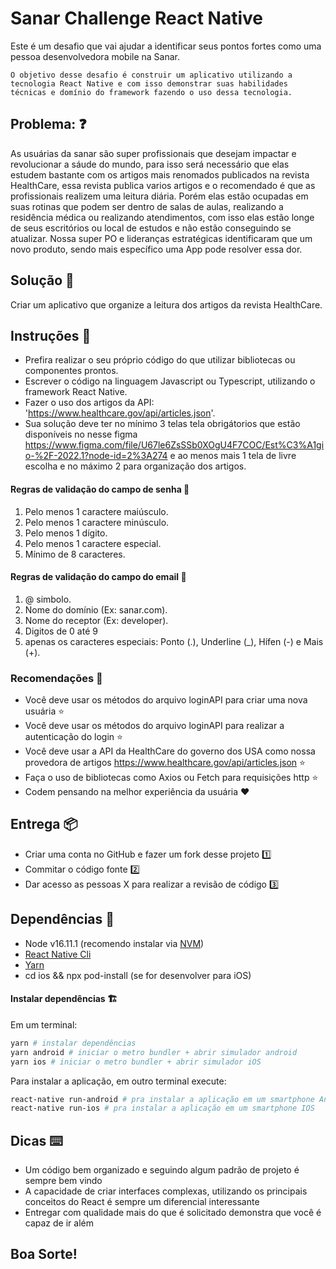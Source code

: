 # Sanar Challenge React Native
Este é um desafio que vai ajudar a identificar seus pontos fortes como uma pessoa desenvolvedora mobile na Sanar.

`
O objetivo desse desafio é construir um aplicativo utilizando a tecnologia React Native e com isso demonstrar suas habilidades técnicas e domínio do framework fazendo o uso dessa tecnologia.
`

## Problema: ❓

As usuárias da sanar são super profissionais que desejam impactar e revolucionar a sáude do mundo, para isso será necessário que elas estudem bastante
com os artigos mais renomados publicados na revista HealthCare, essa revista publica varios artigos e o recomendado é que as profissionais realizem uma leitura diária. Porém elas estão ocupadas em suas rotinas que podem ser dentro de salas de aulas, realizando a residência médica ou realizando atendimentos, com isso elas estão longe de seus escritórios ou local de estudos e não estão conseguindo se atualizar. Nossa super PO e lideranças estratégicas identificaram que um novo produto, sendo mais específico uma App pode resolver essa dor.

## Solução 🚀

Criar um aplicativo que organize a leitura dos artigos da revista HealthCare.

## Instruções 📖

* Prefira realizar o seu próprio código do que utilizar bibliotecas ou componentes prontos.
* Escrever o código na linguagem Javascript ou Typescript, utilizando o framework React Native.
* Fazer o uso dos artigos da API: 'https://www.healthcare.gov/api/articles.json'.
* Sua solução deve ter no mínimo 3 telas tela obrigátorios que estão disponíveis no nesse figma https://www.figma.com/file/U67le6ZsSSb0XOgU4F7COC/Est%C3%A1gio-%2F-2022.1?node-id=2%3A274 e ao menos mais 1 tela de livre escolha e no máximo 2 para organização dos artigos.


#### Regras de validação do campo de senha 🔑
1. Pelo menos 1 caractere maiúsculo.
2. Pelo menos 1 caractere minúsculo.
3. Pelo menos 1 dígito.
4. Pelo menos 1 caractere especial.
5. Mínimo de 8 caracteres.

#### Regras de validação do campo do email 📧
1. @ simbolo.
2. Nome do domínio (Ex: sanar.com).
3. Nome do receptor (Ex: developer).
4. Digitos de 0 até 9
5. apenas os caracteres especiais: Ponto (.), Underline (_), Hífen (-) e Mais (+).


### Recomendações 🌈
* Você deve usar os métodos do arquivo loginAPI para criar uma nova usuária ⭐️
* Você deve usar os métodos do arquivo loginAPI para realizar a autenticação do login ⭐️
* Você deve usar a API da HealthCare do governo dos USA como nossa provedora de artigos https://www.healthcare.gov/api/articles.json ⭐️
* Faça o uso de bibliotecas como Axios ou Fetch para requisições http ⭐️
* Codem pensando na melhor experiência da usuária ♥️

## Entrega 📦

* Criar uma conta no GitHub e fazer um fork desse projeto 1️⃣
* Commitar o código fonte 2️⃣
* Dar acesso as pessoas X para realizar a revisão de código 3️⃣

## Dependências 🏬

* Node v16.11.1 (recomendo instalar via [NVM](https://github.com/creationix/nvm))
* [React Native Cli](https://www.npmjs.com/package/react-native-cli)
* [Yarn](https://yarnpkg.com)
* cd ios && npx pod-install (se for desenvolver para iOS)


#### Instalar dependências 🏗

Em um terminal:

```bash
yarn # instalar dependências
yarn android # iniciar o metro bundler + abrir simulador android
yarn ios # iniciar o metro bundler + abrir simulador iOS
```

Para instalar a aplicação, em outro terminal execute:
```bash
react-native run-android # pra instalar a aplicação em um smartphone Android
react-native run-ios # pra instalar a aplicação em um smartphone IOS
```

## Dicas ⌨️

* Um código bem organizado e seguindo algum padrão de projeto é sempre bem vindo
* A capacidade de criar interfaces complexas, utilizando os principais conceitos do React é sempre um diferencial interessante
* Entregar com qualidade mais do que é solicitado demonstra que você é capaz de ir além

## Boa Sorte!

